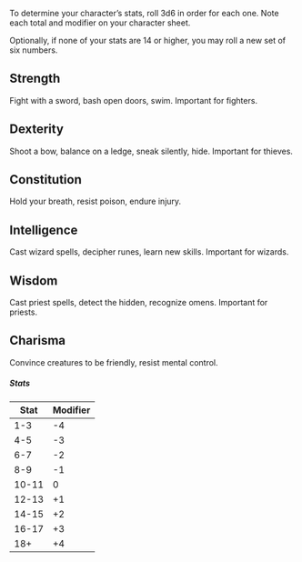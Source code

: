 To determine your character’s stats, roll 3d6 in order for each one. Note each total and modifier on your character sheet.

Optionally, if none of your stats are 14 or higher, you may roll a new set of six numbers.

## Strength
Fight with a sword, bash open doors, swim. Important for fighters.
## Dexterity
Shoot a bow, balance on a ledge, sneak silently, hide. Important for thieves.
## Constitution
Hold your breath, resist poison, endure injury.
## Intelligence
Cast wizard spells, decipher runes, learn new skills. Important for wizards.
## Wisdom
Cast priest spells, detect the hidden, recognize omens. Important for priests.
## Charisma
Convince creatures to be friendly, resist mental control.

##### **Stats**
|Stat |Modifier|
|--|--|
|1-3|-4| 
|4-5|-3 |
|6-7|-2 |
|8-9|-1 |
|10-11| 0| 
|12-13| +1| 
|14-15| +2 |
|16-17 |+3 |
|18+ |+4|